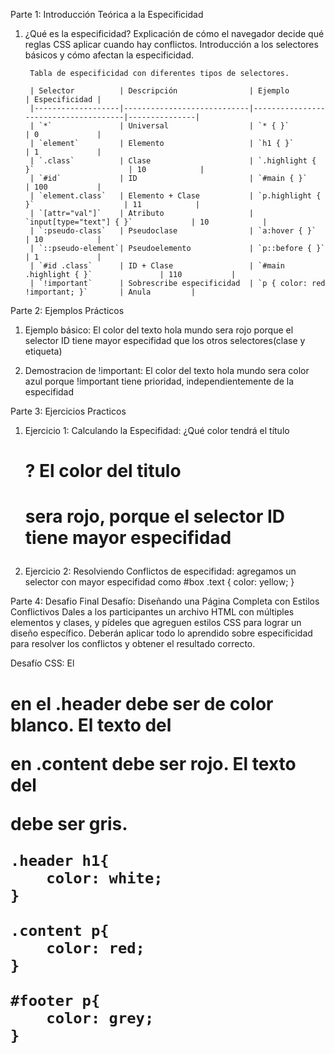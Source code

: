 Parte 1: Introducción Teórica a la Especificidad
1. ¿Qué es la especificidad?
    Explicación de cómo el navegador decide qué reglas CSS aplicar cuando hay conflictos.
    Introducción a los selectores básicos y cómo afectan la especificidad.

        Tabla de especificidad con diferentes tipos de selectores.
        
        | Selector          | Descripción                | Ejemplo                              | Especificidad |
        |-------------------|----------------------------|--------------------------------------|---------------|
        | `*`               | Universal                  | `* { }`                              | 0             |
        | `element`         | Elemento                   | `h1 { }`                             | 1             |
        | `.class`          | Clase                      | `.highlight { }`                     | 10            |
        | `#id`             | ID                         | `#main { }`                          | 100           |
        | `element.class`   | Elemento + Clase           | `p.highlight { }`                    | 11            |
        | `[attr="val"]`    | Atributo                   | `input[type="text"] { }`             | 10            |
        | `:pseudo-class`   | Pseudoclase                | `a:hover { }`                        | 10            |
        | `::pseudo-element`| Pseudoelemento             | `p::before { }`                      | 1             |
        | `#id .class`      | ID + Clase                 | `#main .highlight { }`               | 110           |
        | `!important`      | Sobrescribe especificidad  | `p { color: red !important; }`       | Anula         |



Parte 2: Ejemplos Prácticos 
1. Ejemplo básico: 
    El color del texto hola mundo sera rojo porque el selector ID tiene mayor especifidad que los otros selectores(clase y etiqueta)

2. Demostracion de !important: 
    El color del texto hola mundo sera color azul porque !important tiene prioridad, independientemente de la especifidad

Parte 3: Ejercicios Practicos
1. Ejercicio 1: Calculando la Especifidad:
    ¿Qué color tendrá el título <h1> ?
        El color del titulo <h1> sera rojo, porque el selector ID tiene mayor especifidad

2. Ejercicio 2: Resolviendo Conflictos de especifidad:
    agregamos un selector con mayor especifidad como 
        #box .text {
            color: yellow;
        }

Parte 4: Desafio Final
    Desafío: Diseñando una Página Completa con Estilos Conflictivos
        Dales a los participantes un archivo HTML con múltiples elementos y clases, y pídeles que agreguen estilos CSS para lograr un diseño específico. Deberán aplicar todo lo aprendido sobre especificidad para resolver los conflictos y obtener el resultado correcto.

Desafío CSS:
    El <h1> en el .header debe ser de color blanco.
    El texto del <p> en .content debe ser rojo.
    El texto del <footer> debe ser gris.

    .header h1{
        color: white;
    }

    .content p{
        color: red;   
    }

    #footer p{
        color: grey;
    }

